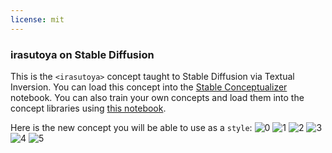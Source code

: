 ```yaml
---
license: mit
---
```

### irasutoya on Stable Diffusion
This is the `<irasutoya>` concept taught to Stable Diffusion via Textual Inversion. You can load this concept into the [Stable Conceptualizer](https://colab.research.google.com/github/huggingface/notebooks/blob/main/diffusers/stable_conceptualizer_inference.ipynb) notebook. You can also train your own concepts and load them into the concept libraries using [this notebook](https://colab.research.google.com/github/huggingface/notebooks/blob/main/diffusers/sd_textual_inversion_training.ipynb).

Here is the new concept you will be able to use as a `style`:
![<irasutoya> 0](https://huggingface.co/sd-concepts-library/irasutoya/resolve/main/concept_images/2.jpeg)
![<irasutoya> 1](https://huggingface.co/sd-concepts-library/irasutoya/resolve/main/concept_images/3.jpeg)
![<irasutoya> 2](https://huggingface.co/sd-concepts-library/irasutoya/resolve/main/concept_images/1.jpeg)
![<irasutoya> 3](https://huggingface.co/sd-concepts-library/irasutoya/resolve/main/concept_images/5.jpeg)
![<irasutoya> 4](https://huggingface.co/sd-concepts-library/irasutoya/resolve/main/concept_images/4.jpeg)
![<irasutoya> 5](https://huggingface.co/sd-concepts-library/irasutoya/resolve/main/concept_images/0.jpeg)

